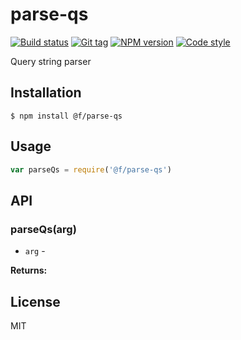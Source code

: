
# parse-qs

[![Build status][travis-image]][travis-url]
[![Git tag][git-image]][git-url]
[![NPM version][npm-image]][npm-url]
[![Code style][standard-image]][standard-url]

Query string parser

## Installation

    $ npm install @f/parse-qs

## Usage

```js
var parseQs = require('@f/parse-qs')

```

## API

### parseQs(arg)

- `arg` -

**Returns:**

## License

MIT

[travis-image]: https://img.shields.io/travis/micro-js/parse-qs.svg?style=flat-square
[travis-url]: https://travis-ci.org/micro-js/parse-qs
[git-image]: https://img.shields.io/github/tag/micro-js/parse-qs.svg?style=flat-square
[git-url]: https://github.com/micro-js/parse-qs
[standard-image]: https://img.shields.io/badge/code%20style-standard-brightgreen.svg?style=flat-square
[standard-url]: https://github.com/feross/standard
[npm-image]: https://img.shields.io/npm/v/@f/parse-qs.svg?style=flat-square
[npm-url]: https://npmjs.org/package/@f/parse-qs
